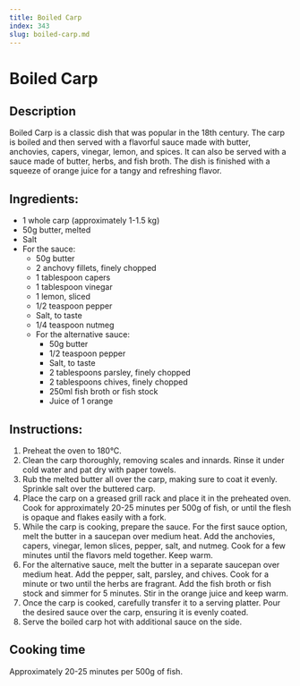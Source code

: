 ```yaml
---
title: Boiled Carp
index: 343
slug: boiled-carp.md
---
```


# Boiled Carp

## Description
Boiled Carp is a classic dish that was popular in the 18th century. The carp is boiled and then served with a flavorful sauce made with butter, anchovies, capers, vinegar, lemon, and spices. It can also be served with a sauce made of butter, herbs, and fish broth. The dish is finished with a squeeze of orange juice for a tangy and refreshing flavor.

## Ingredients:
- 1 whole carp (approximately 1-1.5 kg)
- 50g butter, melted
- Salt
- For the sauce:
  - 50g butter
  - 2 anchovy fillets, finely chopped
  - 1 tablespoon capers
  - 1 tablespoon vinegar
  - 1 lemon, sliced
  - 1/2 teaspoon pepper
  - Salt, to taste
  - 1/4 teaspoon nutmeg
  - For the alternative sauce:
    - 50g butter
    - 1/2 teaspoon pepper
    - Salt, to taste
    - 2 tablespoons parsley, finely chopped
    - 2 tablespoons chives, finely chopped
    - 250ml fish broth or fish stock
    - Juice of 1 orange

## Instructions:
1. Preheat the oven to 180°C.
2. Clean the carp thoroughly, removing scales and innards. Rinse it under cold water and pat dry with paper towels.
3. Rub the melted butter all over the carp, making sure to coat it evenly. Sprinkle salt over the buttered carp.
4. Place the carp on a greased grill rack and place it in the preheated oven. Cook for approximately 20-25 minutes per 500g of fish, or until the flesh is opaque and flakes easily with a fork.
5. While the carp is cooking, prepare the sauce. For the first sauce option, melt the butter in a saucepan over medium heat. Add the anchovies, capers, vinegar, lemon slices, pepper, salt, and nutmeg. Cook for a few minutes until the flavors meld together. Keep warm.
6. For the alternative sauce, melt the butter in a separate saucepan over medium heat. Add the pepper, salt, parsley, and chives. Cook for a minute or two until the herbs are fragrant. Add the fish broth or fish stock and simmer for 5 minutes. Stir in the orange juice and keep warm.
7. Once the carp is cooked, carefully transfer it to a serving platter. Pour the desired sauce over the carp, ensuring it is evenly coated.
8. Serve the boiled carp hot with additional sauce on the side.

## Cooking time
Approximately 20-25 minutes per 500g of fish.